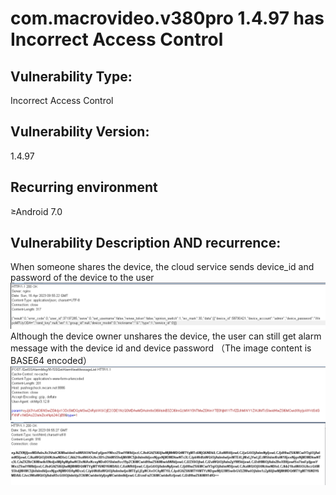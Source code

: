 <!--
 * @Author: zzh
 * @Date: 2023-05-17 10:26:20
 * @Description: 
-->
# com.macrovideo.v380pro 1.4.97 has Incorrect Access Control

## Vulnerability Type:

Incorrect Access Control

## Vulnerability Version:

1.4.97

## Recurring environment

≥Android 7.0

## Vulnerability Description AND recurrence:

When someone shares the device, the cloud service sends device_id and password of the device to the user
![device key](./img/macrovideo_device_key.png)
Although the device owner unshares the device, the user can still get alarm message with the device id and device password （The image content is BASE64 encoded）
![alarm](./img/macrovideo_get_alarm.png)
![alarm response](./img/macrovideo_alarm_response.png)
